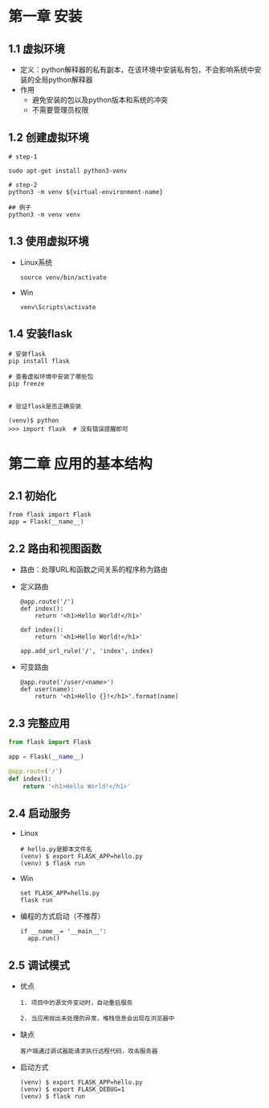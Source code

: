 # 第一章 安装



## 1.1 虚拟环境

+ 定义：python解释器的私有副本，在该环境中安装私有包，不会影响系统中安装的全局python解释器
+ 作用
  + 避免安装的包以及python版本和系统的冲突
  + 不需要管理员权限

## 1.2 创建虚拟环境

```shell
# step-1

sudo apt-get install python3-venv

# step-2
python3 -m venv ${virtual-environment-name}

## 例子
python3 -m venv venv
```



## 1.3 使用虚拟环境

+ Linux系统

  ```shell
  source venv/bin/activate
  ```

+ Win

  ```shell
  venv\Scripts\activate
  ```

  

## 1.4 安装flask

```shell
# 安装flask
pip install flask

# 查看虚拟环境中安装了哪些包
pip freeze


# 验证flask是否正确安装

(venv)$ python
>>> import flask  # 没有错误提醒即可
```





# 第二章 应用的基本结构



## 2.1 初始化

```shell
from flask import Flask
app = Flask(__name__)
```





## 2.2 路由和视图函数

+ 路由：处理URL和函数之间关系的程序称为路由

+ 定义路由

  ```shell
  @app.route('/')
  def index():
      return '<h1>Hello World!</h1>'
  ```

  ```shell
  def index():
      return '<h1>Hello World!</h1>'
      
  app.add_url_rule('/', 'index', index)
  ```

+ 可变路由

  ```shell
  @app.route('/user/<name>')
  def user(name):
      return '<h1>Hello {}!</h1>'.format(name)
  ```

  

## 2.3 完整应用

```python
from flask import Flask

app = Flask(__name__)

@app.route('/')
def index():
    return '<h1>Hello World!</h1>'
```





## 2.4 启动服务

+ Linux

  ```shell
  # hello.py是脚本文件名
  (venv) $ export FLASK_APP=hello.py
  (venv) $ flask run
  ```

+ Win

  ```shell
  set FLASK_APP=hello.py
  flask run
  ```

+ 编程的方式启动（不推荐）

  ```shell
  if __name__= '__main__':
  	app.run()
  ```

  



## 2.5 调试模式

+ 优点

  ```shell
  1. 项目中的源文件变动时，自动重启服务
  
  2. 当应用抛出未处理的异常，堆栈信息会出现在浏览器中
  ```

+ 缺点

  ```shell
  客户端通过调试器能请求执行远程代码，攻击服务器
  ```
  
+ 启动方式
  
  ```shell
  (venv) $ export FLASK_APP=hello.py
  (venv) $ export FLASK_DEBUG=1
  (venv) $ flask run
  ```
  
  
  
  
